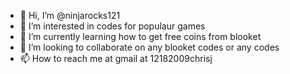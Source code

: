 - 👋 Hi, I’m @ninjarocks121
- 👀 I’m interested in codes for populaur games
- 🌱 I’m currently learning how to get free coins from blooket
- 💞️ I’m looking to collaborate on any blooket codes or any codes
- 📫 How to reach me at gmail at 12182009chrisj

<!---
ninjarocks121/ninjarocks121 is a ✨ special ✨ repository because its `README.md` (this file) appears on your GitHub profile.
You can click the Preview link to take a look at your changes.
--->
